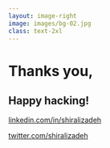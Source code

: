 ```yaml
---
layout: image-right
image: images/bg-02.jpg
class: text-2xl
---
```


# Thanks you,

## Happy hacking!

<div class="mt-50"></div>

[linkedin.com/in/shiralizadeh](https://linkedin.com/in/shiralizadeh)

[twitter.com/shiralizadeh](https://twitter.com/shiralizadeh)